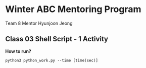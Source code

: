 # Winter ABC Mentoring Program

Team 8 Mentor Hyunjoon Jeong

## Class 03 Shell Script - 1 Activity

**How to run?**
~~~
python3 python_work.py --time [time(sec)]
~~~
